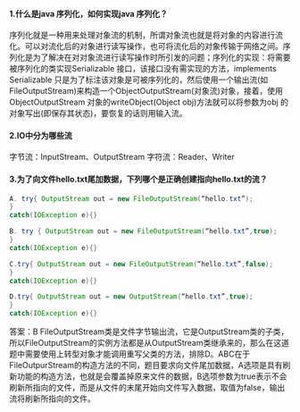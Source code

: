 #### 1.什么是java 序列化，如何实现java 序列化？
序列化就是一种用来处理对象流的机制，所谓对象流也就是将对象的内容进行流化。可以对流化后的对象进行读写操作，也可将流化后的对象传输于网络之间。序列化是为了解决在对对象流进行读写操作时所引发的问题；序列化的实现：将需要被序列化的类实现Serializable 接口，该接口没有需实现的方法，implements Serializable 只是为了标注该对象是可被序列化的，然后使用一个输出流(如FileOutputStream)来构造一个ObjectOutputStream(对象流)对象，接着，使用ObjectOutputStream 对象的writeObject(Object obj)方法就可以将参数为obj 的对象写出(即保存其状态)，要恢复的话则用输入流。

#### 2.IO中分为哪些流
字节流：InputStream、OutputStream
字符流：Reader、Writer

#### 3.为了向文件hello.txt尾加数据，下列哪个是正确创建指向hello.txt的流？
```java
A. try{ OutputStream out = new FileOutputStream(“hello.txt”); 
} 
catch(IOException e){} 

B. try { OutputStream out = new FileOutputStream(“hello.txt”,true); 
} 
catch(IOException e){} 

C.try{ OutputStream out = new FileOutputStream(“hello.txt”,false); 
} 
catch(IOException e){} 

D.try{ OutputStream out = new OutputStream(“hello.txt”,true); 
} 
catch(IOException e){}
```
答案：B
FileOutputStream类是文件字节输出流，它是OutputStream类的子类，所以FileOutputStream的实例方法都是从OutputStream类继承来的，那么在这道题中需要使用上转型对象才能调用重写父类的方法，排除D。ABC在于FileOutpurStream的构造方法的不同，题目要求向文件尾加数据，A选项是具有刷新功能的构造方法，也就是会覆盖掉原来文件的数据，B选项参数为true表示不会刷新所指向的文件，而是从文件的末尾开始向文件写入数据，取值为false，输出流将刷新所指向的文件。